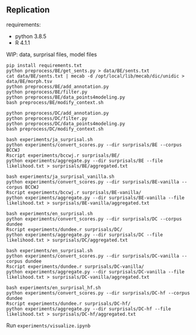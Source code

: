 ## Replication
requirements: 
- python 3.8.5  
- R 4.1.1

WIP: data, surprisal files, model files

`pip install requirements.txt`  
`python preprocess/BE/get_sents.py > data/BE/sents.txt`  
`cat data/BE/sents.txt | mecab -d /opt/local/lib/mecab/dic/unidic > data/BE/morph.tsv`  
`python preprocess/BE/add_annotation.py`  
`python preprocess/BE/filter.py`  
`python preprocess/BE/data_points4modeling.py`  
`bash preprocess/BE/modify_context.sh`

`python preprocess/DC/add_annotation.py`  
`python preprocess/DC/filter.py`  
`python preprocess/DC/data_points4modeling.py`  
`bash preprocess/DC/modify_context.sh`

`bash experiments/ja_surprisal.sh`  
`python experiments/convert_scores.py --dir surprisals/BE --corpus BCCWJ`  
`Rscript experiments/bccwj.r surprisals/BE/`  
`python experiments/aggregate.py --dir surprisals/BE --file likelihood.txt > surprisals/BE/aggregated.txt`

`bash experiments/ja_surprisal_vanilla.sh`  
`python experiments/convert_scores.py --dir surprisals/BE-vanilla --corpus BCCWJ`  
`Rscript experiments/bccwj.r surprisals/BE-vanilla/`  
`python experiments/aggregate.py --dir surprisals/BE-vanilla --file likelihood.txt > surprisals/BE-vanilla/aggregated.txt`

`bash experiments/en_surprisal.sh`  
`python experiments/convert_scores.py --dir surprisals/DC --corpus dundee`  
`Rscript experiments/dundee.r surprisals/DC/`  
`python experiments/aggregate.py --dir surprisals/DC --file likelihood.txt > surprisals/DC/aggregated.txt`

`bash experiments/en_surprisal.sh`  
`python experiments/convert_scores.py --dir surprisals/DC-vanilla --corpus dundee`  
`Rscript experiments/dundee.r surprisals/DC-vanilla/`  
`python experiments/aggregate.py --dir surprisals/DC-vanilla --file likelihood.txt > surprisals/DC-vanilla/aggregated.txt`

`bash experiments/en_surprisal_hf.sh`  
`python experiments/convert_scores.py --dir surprisals/DC-hf --corpus dundee`  
`Rscript experiments/dundee.r surprisals/DC-hf/`  
`python experiments/aggregate.py --dir surprisals/DC-hf --file likelihood.txt > surprisals/DC-hf/aggregated.txt`

Run `experiments/visualize.ipynb`

